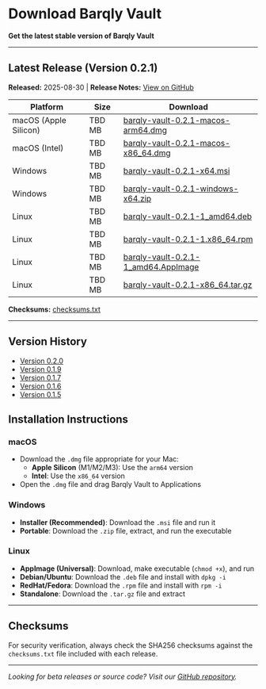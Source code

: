 # Download Barqly Vault

**Get the latest stable version of Barqly Vault**

---

## Latest Release (Version 0.2.1)

**Released:** 2025-08-30 | **Release Notes:** [View on GitHub](https://github.com/Barqly/barqly-vault/releases/tag/v0.2.1)

| Platform | Size | Download |
|----------|------|----------|
| macOS (Apple Silicon) | TBD MB | [barqly-vault-0.2.1-macos-arm64.dmg](https://github.com/barqly/barqly-vault/releases/download/v0.2.1/barqly-vault-0.2.1-macos-arm64.dmg) |
| macOS (Intel) | TBD MB | [barqly-vault-0.2.1-macos-x86_64.dmg](https://github.com/barqly/barqly-vault/releases/download/v0.2.1/barqly-vault-0.2.1-macos-x86_64.dmg) |
| Windows | TBD MB | [barqly-vault-0.2.1-x64.msi](https://github.com/barqly/barqly-vault/releases/download/v0.2.1/barqly-vault-0.2.1-x64.msi) |
| Windows | TBD MB | [barqly-vault-0.2.1-windows-x64.zip](https://github.com/barqly/barqly-vault/releases/download/v0.2.1/barqly-vault-0.2.1-windows-x64.zip) |
| Linux | TBD MB | [barqly-vault-0.2.1-1_amd64.deb](https://github.com/barqly/barqly-vault/releases/download/v0.2.1/barqly-vault-0.2.1-1_amd64.deb) |
| Linux | TBD MB | [barqly-vault-0.2.1-1.x86_64.rpm](https://github.com/barqly/barqly-vault/releases/download/v0.2.1/barqly-vault-0.2.1-1.x86_64.rpm) |
| Linux | TBD MB | [barqly-vault-0.2.1-1_amd64.AppImage](https://github.com/barqly/barqly-vault/releases/download/v0.2.1/barqly-vault-0.2.1-1_amd64.AppImage) |
| Linux | TBD MB | [barqly-vault-0.2.1-x86_64.tar.gz](https://github.com/barqly/barqly-vault/releases/download/v0.2.1/barqly-vault-0.2.1-x86_64.tar.gz) |

**Checksums:** [checksums.txt](https://github.com/barqly/barqly-vault/releases/download/v0.2.1/checksums.txt)

---

## Version History

- [Version 0.2.0](https://github.com/Barqly/barqly-vault/releases/tag/v0.2.0)
- [Version 0.1.9](https://github.com/Barqly/barqly-vault/releases/tag/v0.1.9)
- [Version 0.1.7](https://github.com/Barqly/barqly-vault/releases/tag/v0.1.7)
- [Version 0.1.6](https://github.com/Barqly/barqly-vault/releases/tag/v0.1.6)
- [Version 0.1.5](https://github.com/Barqly/barqly-vault/releases/tag/v0.1.5)

## Installation Instructions

### macOS
- Download the `.dmg` file appropriate for your Mac:
  - **Apple Silicon** (M1/M2/M3): Use the `arm64` version
  - **Intel**: Use the `x86_64` version
- Open the `.dmg` file and drag Barqly Vault to Applications

### Windows
- **Installer (Recommended)**: Download the `.msi` file and run it
- **Portable**: Download the `.zip` file, extract, and run the executable

### Linux
- **AppImage (Universal)**: Download, make executable (`chmod +x`), and run
- **Debian/Ubuntu**: Download the `.deb` file and install with `dpkg -i`
- **RedHat/Fedora**: Download the `.rpm` file and install with `rpm -i`
- **Standalone**: Download the `.tar.gz` file and extract

---

## Checksums

For security verification, always check the SHA256 checksums against the `checksums.txt` file included with each release.

---

_Looking for beta releases or source code? Visit our [GitHub repository](https://github.com/barqly/barqly-vault)._
